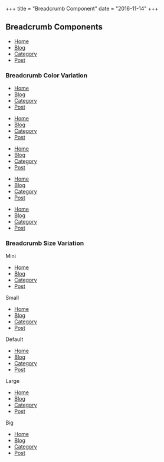 +++
title = "Breadcrumb Component"
date = "2016-11-14"
+++

## Breadcrumb Components

<nav class="breadcrumb">
  <ul class="breadcrumbList">
    <li>
      <a href="">Home</a>
    </li>
    <li>
      <a href="">Blog</a>
    </li>
    <li class="disable">
      <a href="#">Category</a>
    </li>
    <li class="active">
      <a href="#">Post</a>
    </li>
  </ul>
</nav>

### Breadcrumb Color Variation

<nav class="breadcrumb">
  <ul class="breadcrumbList">
    <li>
      <a href="">Home</a>
    </li>
    <li>
      <a href="">Blog</a>
    </li>
    <li class="disable">
      <a href="#">Category</a>
    </li>
    <li class="active">
      <a href="#">Post</a>
    </li>
  </ul>
</nav>

<nav class="breadcrumb">
  <ul class="breadcrumbList">
    <li>
      <a href="">Home</a>
    </li>
    <li>
      <a href="">Blog</a>
    </li>
    <li class="disable">
      <a href="#">Category</a>
    </li>
    <li class="active">
      <a href="#">Post</a>
    </li>
  </ul>
</nav>

<nav class="breadcrumb">
  <ul class="breadcrumbList">
    <li>
      <a href="">Home</a>
    </li>
    <li>
      <a href="">Blog</a>
    </li>
    <li class="disable">
      <a href="#">Category</a>
    </li>
    <li class="active">
      <a href="#">Post</a>
    </li>
  </ul>
</nav>

<nav class="breadcrumb">
  <ul class="breadcrumbList">
    <li>
      <a href="">Home</a>
    </li>
    <li>
      <a href="">Blog</a>
    </li>
    <li class="disable">
      <a href="#">Category</a>
    </li>
    <li class="active">
      <a href="#">Post</a>
    </li>
  </ul>
</nav>

<nav class="breadcrumb">
  <ul class="breadcrumbList">
    <li>
      <a href="">Home</a>
    </li>
    <li>
      <a href="">Blog</a>
    </li>
    <li class="disable">
      <a href="#">Category</a>
    </li>
    <li class="active">
      <a href="#">Post</a>
    </li>
  </ul>
</nav>

### Breadcrumb Size Variation

Mini
<nav class="breadcrumb">
  <ul class="breadcrumbList mini">
    <li>
      <a href="">Home</a>
    </li>
    <li>
      <a href="">Blog</a>
    </li>
    <li class="disable">
      <a href="#">Category</a>
    </li>
    <li class="active">
      <a href="#">Post</a>
    </li>
  </ul>
</nav>

Small
<nav class="breadcrumb">
  <ul class="breadcrumbList small">
    <li>
      <a href="">Home</a>
    </li>
    <li>
      <a href="">Blog</a>
    </li>
    <li class="disable">
      <a href="#">Category</a>
    </li>
    <li class="active">
      <a href="#">Post</a>
    </li>
  </ul>
</nav>

Default
<nav class="breadcrumb">
  <ul class="breadcrumbList">
    <li>
      <a href="">Home</a>
    </li>
    <li>
      <a href="">Blog</a>
    </li>
    <li class="disable">
      <a href="#">Category</a>
    </li>
    <li class="active">
      <a href="#">Post</a>
    </li>
  </ul>
</nav>

Large
<nav class="breadcrumb">
  <ul class="breadcrumbList large">
    <li>
      <a href="">Home</a>
    </li>
    <li>
      <a href="">Blog</a>
    </li>
    <li class="disable">
      <a href="#">Category</a>
    </li>
    <li class="active">
      <a href="#">Post</a>
    </li>
  </ul>
</nav>

Big
<nav class="breadcrumb">
  <ul class="breadcrumbList big">
    <li>
      <a href="">Home</a>
    </li>
    <li>
      <a href="">Blog</a>
    </li>
    <li class="disable">
      <a href="#">Category</a>
    </li>
    <li class="active">
      <a href="#">Post</a>
    </li>
  </ul>
</nav>